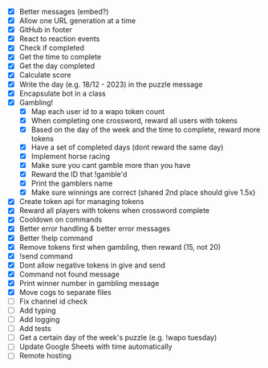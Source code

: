 - [X] Better messages (embed?)
- [X] Allow one URL generation at a time
- [X] GitHub in footer
- [X] React to reaction events
- [X] Check if completed
- [X] Get the time to complete
- [X] Get the day completed
- [X] Calculate score
- [X] Write the day (e.g. 18/12 - 2023) in the puzzle message
- [X] Encapsulate bot in a class
- [X] Gambling!
    - [X] Map each user id to a wapo token count
    - [X] When completing one crossword, reward all users with tokens
    - [X] Based on the day of the week and the time to complete, reward more tokens
    - [X] Have a set of completed days (dont reward the same day)
    - [X] Implement horse racing
    - [X] Make sure you cant gamble more than you have
    - [X] Reward the ID that !gamble'd
    - [X] Print the gamblers name
    - [X] Make sure winnings are correct (shared 2nd place should give 1.5x)
- [X] Create token api for managing tokens
- [X] Reward all players with tokens when crossword complete
- [X] Cooldown on commands
- [X] Better error handling & better error messages
- [X] Better !help command
- [X] Remove tokens first when gambling, then reward (15, not 20)
- [X] !send command
- [X] Dont allow negative tokens in give and send
- [X] Command not found message
- [X] Print winner number in gambling message
- [X] Move cogs to separate files
- [ ] Fix channel id check
- [ ] Add typing
- [ ] Add logging
- [ ] Add tests
- [ ] Get a certain day of the week's puzzle (e.g. !wapo tuesday)
- [ ] Update Google Sheets with time automatically
- [ ] Remote hosting
